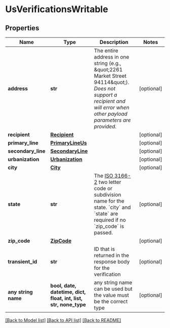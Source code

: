 # UsVerificationsWritable


## Properties
Name | Type | Description | Notes
------------ | ------------- | ------------- | -------------
**address** | **str** | The entire address in one string (e.g., \&quot;2261 Market Street 94114\&quot;). _Does not support a recipient and will error when other payload parameters are provided._  | [optional] 
**recipient** | [**Recipient**](Recipient.md) |  | [optional] 
**primary_line** | [**PrimaryLineUs**](PrimaryLineUs.md) |  | [optional] 
**secondary_line** | [**SecondaryLine**](SecondaryLine.md) |  | [optional] 
**urbanization** | [**Urbanization**](Urbanization.md) |  | [optional] 
**city** | [**City**](City.md) |  | [optional] 
**state** | **str** | The [ISO 3166-2](https://en.wikipedia.org/wiki/ISO_3166-2:US) two letter code or subdivision name for the state. &#x60;city&#x60; and &#x60;state&#x60; are required if no &#x60;zip_code&#x60; is passed. | [optional] 
**zip_code** | [**ZipCode**](ZipCode.md) |  | [optional] 
**transient_id** | **str** | ID that is returned in the response body for the verification  | [optional] 
**any string name** | **bool, date, datetime, dict, float, int, list, str, none_type** | any string name can be used but the value must be the correct type | [optional]

[[Back to Model list]](../README.md#documentation-for-models) [[Back to API list]](../README.md#documentation-for-api-endpoints) [[Back to README]](../README.md)



